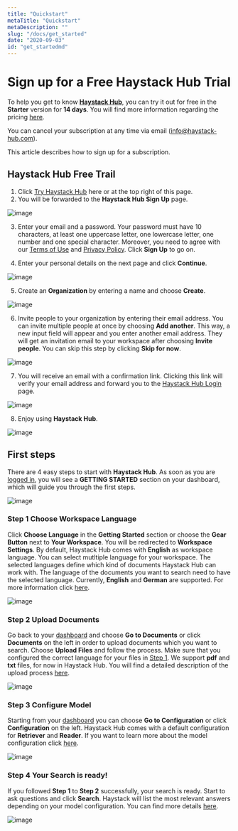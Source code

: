 ```yaml
---
title: "Quickstart"
metaTitle: "Quickstart"
metaDescription: ""
slug: "/docs/get_started"
date: "2020-09-03"
id: "get_startedmd"
---
```


# Sign up for a Free Haystack Hub Trial

To help you get to know [**Haystack Hub**](https://app.haystack-hub.com/), you can try it out for free in the **Starter** version for **14 days**. You will find more information regarding the pricing [here](https://haystack.deepset.ai/pricing/pricing/).

You can cancel your subscription at any time via email (<info@haystack-hub.com>).

This article describes how to sign up for a subscription.

## Haystack Hub Free Trail

1. Click [Try Haystack Hub](https://app.haystack-hub.com/signup/step-1) here or at the top right of this page.
2. You will be forwarded to the **Haystack Hub Sign Up** page.

![image](../img/HaystackHub_signup1_.png)

3. Enter your email and a password. Your password must have 10 characters, at least one uppercase letter, one lowercase letter, one number and one special character. Moreover, you need to agree with our [Terms of Use]() and [Privacy Policy](). Click **Sign Up** to go on.

4. Enter your personal details on the next page and click **Continue**.

![image](../img/HaystackHub_signup2.png)

5. Create an **Organization** by entering a name and choose **Create**.

![image](../img/HaystackHub_signup3_.png)

6. Invite people to your organization by entering their email address. You can invite multiple people at once by choosing **Add another**. This way, a new input field will appear and you enter another email address. They will get an invitation email to your workspace after choosing **Invite people**. You can skip this step by clicking **Skip for now**.

![image](../img/HaystackHub_signup4_.png)

7. You will receive an email with a confirmation link. Clicking this link will verify your email address and forward you to the [Haystack Hub Login](https://app.haystack-hub.com/) page. 

![image](../img/HaystackHub_signup5_.png)

8. Enjoy using **Haystack Hub**.

![image](../img/HaystackHub_signup6_.png)

## First steps

There are 4 easy steps to start with **Haystack Hub**. As soon as you are [logged in](https://app.haystack-hub.com/), you will see a **GETTING STARTED** section on your dashboard, which will guide you through the first steps.

![image](../img/HaystackHub_gettingstarted.png)

### Step 1 Choose Workspace Language

Click **Choose Language** in the **Getting Started** section or choose the **Gear Button** next to **Your Workspace**. You will be redirected to **Workspace Settings**. By default, Haystack Hub comes with **English** as workspace language. You can select mutltiple language for your workspace. The selected languages define which kind of documents Haystack Hub can work with. The language of the documents you want to search need to have the selected language. Currently, **English** and **German** are supported. For more information click [here](/docs_hub/conf_workspacemd).

![image](../img/HaystackHub_workspacelanguage.png)

### Step 2 Upload Documents

Go back to your [dashboard](https://app.haystack-hub.com/dashboard) and choose **Go to Documents** or click **Documents** on the left in order to upload documents which you want to search. Choose **Upload Files** and follow the process. Make sure that you configured the correct language for your files in [Step 1](/docs_hub/get_startedmd#Step-1-Choose-Workspace-Languge). We support **pdf** and **txt** files, for now in Haystack Hub. You will find a detailed description of the upload process [here](/docs_hub/upload_documentsmd).

![image](../img/HaystackHub_uploaddocuments_.png)


### Step 3 Configure Model

Starting from your [dashboard](https://app.haystack-hub.com/dashboard) you can choose **Go to Configuration** or click **Configuration** on the left. Haystack Hub comes with a default configuration for **Retriever** and **Reader**. If you want to learn more about the model configuration click [here](http://localhost:8000/docs_hub/conf_modelmd).

![image](../img/HaystackHub_confmodel_.png)

### Step 4 Your Search is ready!

If you followed **Step 1** to **Step 2** successfully, your search is ready. Start to ask questions and click **Search**. Haystack will list the most relevant answers depending on your model configuration. You can find more details [here](/docs_hub/searchmd).

![image](../img/HaystackHub_search_.png)